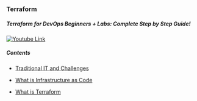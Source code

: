 ### Terraform

##### Terraform for DevOps Beginners + Labs: Complete Step by Step Guide!

[![Youtube Link](http://img.youtube.com/vi/YcJ9IeukJL8/0.jpg)](https://www.youtube.com/watch?v=YcJ9IeukJL8)

##### Contents

- [Traditional IT and Challenges](https://github.com/solarsdev/TIL/blob/master/Terraform/traditional_it_and_challenges.md)

- [What is Infrastructure as Code](https://github.com/solarsdev/TIL/blob/master/Terraform/what_is_IaC.md)

- [What is Terraform](https://github.com/solarsdev/TIL/blob/master/Terraform/what_is_terraform.md)
